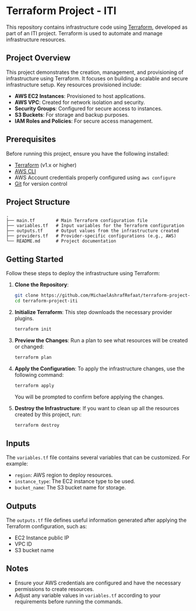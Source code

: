 # Terraform Project - ITI

This repository contains infrastructure code using [Terraform](https://www.terraform.io/), developed as part of an ITI project. Terraform is used to automate and manage infrastructure resources.

## Project Overview

This project demonstrates the creation, management, and provisioning of infrastructure using Terraform. It focuses on building a scalable and secure infrastructure setup. Key resources provisioned include:

- **AWS EC2 Instances**: Provisioned to host applications.
- **AWS VPC**: Created for network isolation and security.
- **Security Groups**: Configured for secure access to instances.
- **S3 Buckets**: For storage and backup purposes.
- **IAM Roles and Policies**: For secure access management.

## Prerequisites

Before running this project, ensure you have the following installed:

- [Terraform](https://www.terraform.io/downloads.html) (v1.x or higher)
- [AWS CLI](https://aws.amazon.com/cli/)
- AWS Account credentials properly configured using `aws configure`
- [Git](https://git-scm.com/) for version control

## Project Structure

```plaintext
.
├── main.tf        # Main Terraform configuration file
├── variables.tf   # Input variables for the Terraform configuration
├── outputs.tf     # Output values from the infrastructure created
├── providers.tf   # Provider-specific configurations (e.g., AWS)
└── README.md      # Project documentation
```

## Getting Started

Follow these steps to deploy the infrastructure using Terraform:

1. **Clone the Repository**:
   ```bash
   git clone https://github.com/MichaelAshrafRefaat/terraform-project-iti.git
   cd terraform-project-iti
   ```

2. **Initialize Terraform**:
   This step downloads the necessary provider plugins.
   ```bash
   terraform init
   ```

3. **Preview the Changes**:
   Run a plan to see what resources will be created or changed:
   ```bash
   terraform plan
   ```

4. **Apply the Configuration**:
   To apply the infrastructure changes, use the following command:
   ```bash
   terraform apply
   ```
   You will be prompted to confirm before applying the changes.

5. **Destroy the Infrastructure**:
   If you want to clean up all the resources created by this project, run:
   ```bash
   terraform destroy
   ```

## Inputs

The `variables.tf` file contains several variables that can be customized. For example:

- `region`: AWS region to deploy resources.
- `instance_type`: The EC2 instance type to be used.
- `bucket_name`: The S3 bucket name for storage.

## Outputs

The `outputs.tf` file defines useful information generated after applying the Terraform configuration, such as:

- EC2 Instance public IP
- VPC ID
- S3 bucket name

## Notes

- Ensure your AWS credentials are configured and have the necessary permissions to create resources.
- Adjust any variable values in `variables.tf` according to your requirements before running the commands.

